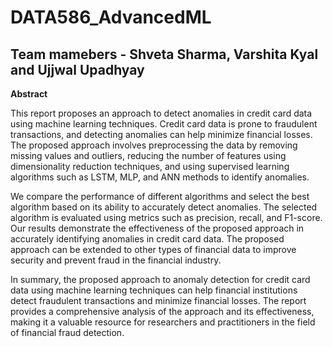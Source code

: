 # DATA586_AdvancedML

## Team mamebers - Shveta Sharma, Varshita Kyal and Ujjwal Upadhyay

**Abstract**

This report proposes an approach to detect anomalies in credit card data using machine learning techniques. Credit card data is prone to fraudulent transactions, and detecting anomalies can help minimize financial losses. The proposed approach involves preprocessing the data by removing missing values and outliers, reducing the number of features using dimensionality reduction techniques, and using supervised learning algorithms such as LSTM, MLP, and ANN methods to identify anomalies.

We compare the performance of different algorithms and select the best algorithm based on its ability to accurately detect anomalies. The selected algorithm is evaluated using metrics such as precision, recall, and F1-score. Our results demonstrate the effectiveness of the proposed approach in accurately identifying anomalies in credit card data. The proposed approach can be extended to other types of financial data to improve security and prevent fraud in the financial industry.

In summary, the proposed approach to anomaly detection for credit card data using machine learning techniques can help financial institutions detect fraudulent transactions and minimize financial losses. The report provides a comprehensive analysis of the approach and its effectiveness, making it a valuable resource for researchers and practitioners in the field of financial fraud detection.
